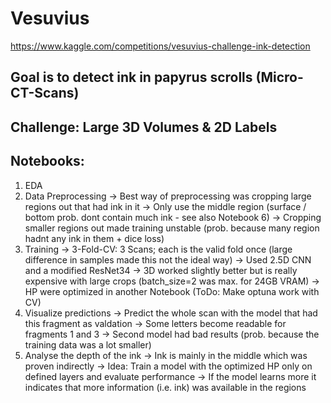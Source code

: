 # Vesuvius

https://www.kaggle.com/competitions/vesuvius-challenge-ink-detection

## Goal is to detect ink in papyrus scrolls (Micro-CT-Scans)
## Challenge: Large 3D Volumes & 2D Labels

## Notebooks:
1) EDA
2) Data Preprocessing
  -> Best way of preprocessing was cropping large regions out that had ink in it
  -> Only use the middle region (surface / bottom prob. dont contain much ink - see also Notebook 6)
  -> Cropping smaller regions out made training unstable (prob. because many region hadnt any ink in them + dice loss)
3) Training
  -> 3-Fold-CV: 3 Scans; each is the valid fold once (large difference in samples made this not the ideal way)
  -> Used 2.5D CNN and a modified ResNet34
  -> 3D worked slightly better but is really expensive with large crops (batch_size=2 was max. for 24GB VRAM)
  -> HP were optimized in another Notebook (ToDo: Make optuna work with CV)
4) Visualize predictions
  -> Predict the whole scan with the model that had this fragment as valdation
  -> Some letters become readable for fragments 1 and 3
  -> Second model had bad results (prob. because the training data was a lot smaller)
5) Analyse the depth of the ink
  -> Ink is mainly in the middle which was proven indirectly
  -> Idea: Train a model with the optimized HP only on defined layers and evaluate performance
    -> If the model learns more it indicates that more information (i.e. ink) was available in the regions
